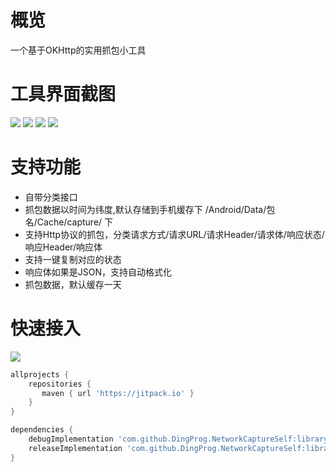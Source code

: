 # 概览
一个基于OKHttp的实用抓包小工具

# 工具界面截图
![](https://github.com/DingProg/NetworkCaptureSelf/blob/master/screen/launch.png)
![](https://github.com/DingProg/NetworkCaptureSelf/blob/master/screen/main1.png)
![](https://github.com/DingProg/NetworkCaptureSelf/blob/master/screen/main2.png)
![](https://github.com/DingProg/NetworkCaptureSelf/blob/master/screen/main3.png)


# 支持功能

- 自带分类接口
- 抓包数据以时间为纬度,默认存储到手机缓存下 /Android/Data/包名/Cache/capture/ 下
- 支持Http协议的抓包，分类请求方式/请求URL/请求Header/请求体/响应状态/响应Header/响应体
- 支持一键复制对应的状态
- 响应体如果是JSON，支持自动格式化
- 抓包数据，默认缓存一天


# 快速接入
[![](https://jitpack.io/v/DingProg/NetworkCaptureSelf.svg)](https://jitpack.io/#DingProg/NetworkCaptureSelf)

```gradle
allprojects {
	repositories {
	   maven { url 'https://jitpack.io' }
	}
}

dependencies {
    debugImplementation 'com.github.DingProg.NetworkCaptureSelf:library:v1.0.1'
    releaseImplementation 'com.github.DingProg.NetworkCaptureSelf:library_no_op:v1.0.1'
}
```